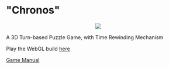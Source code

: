 # "Chronos"

<p align="center">
  <img src="https://github.com/user-attachments/assets/2d3ab1cf-ac5e-459f-8957-2f0ce35e4bdd"/>
</p>

A 3D Turn-based Puzzle Game, with Time Rewinding Mechanism

Play the WebGL build [here](https://2024fall-swpp.github.io/team-project-for-2024-fall-swpp-team-12/)

[Game Manual](manual.pdf)
